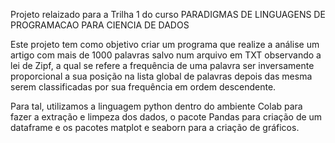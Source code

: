 Projeto relaizado para a Trilha 1 do curso PARADIGMAS DE LINGUAGENS DE PROGRAMACAO PARA CIENCIA DE DADOS  
  
Este projeto tem como objetivo criar um programa que realize a análise um artigo com mais de 1000 palavras salvo num arquivo em TXT observando a lei de Zipf, a qual se refere  a frequência de uma palavra ser inversamente proporcional a sua posição na lista global de palavras depois das mesma serem classificadas por sua frequência em ordem descendente.  
  
Para tal, utilizamos a linguagem python dentro do ambiente Colab para fazer a extração e limpeza dos dados, o pacote Pandas para criação de um dataframe e os pacotes matplot e seaborn para a criação de gráficos.
